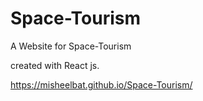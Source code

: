 # Space-Tourism
A Website for Space-Tourism

created with React js.

https://misheelbat.github.io/Space-Tourism/
